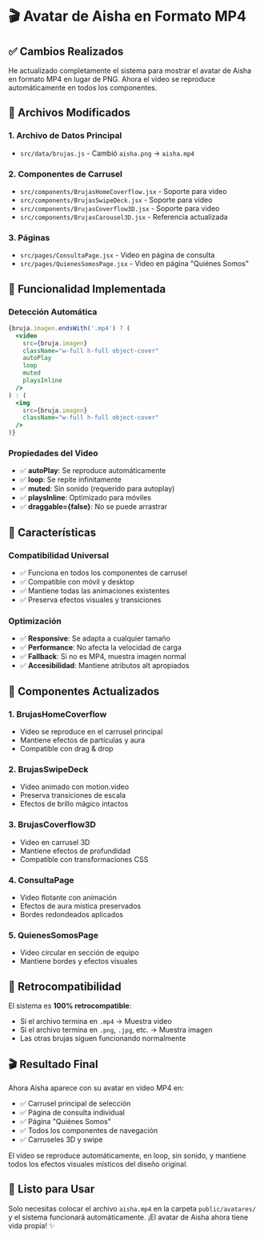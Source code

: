 # 🎬 Avatar de Aisha en Formato MP4

## ✅ Cambios Realizados

He actualizado completamente el sistema para mostrar el avatar de Aisha en formato MP4 en lugar de PNG. Ahora el video se reproduce automáticamente en todos los componentes.

## 📁 Archivos Modificados

### **1. Archivo de Datos Principal**
- `src/data/brujas.js` - Cambió `aisha.png` → `aisha.mp4`

### **2. Componentes de Carrusel**
- `src/components/BrujasHomeCoverflow.jsx` - Soporte para video
- `src/components/BrujasSwipeDeck.jsx` - Soporte para video  
- `src/components/BrujasCoverflow3D.jsx` - Soporte para video
- `src/components/BrujasCarousel3D.jsx` - Referencia actualizada

### **3. Páginas**
- `src/pages/ConsultaPage.jsx` - Video en página de consulta
- `src/pages/QuienesSomosPage.jsx` - Video en página "Quiénes Somos"

## 🎯 Funcionalidad Implementada

### **Detección Automática**
```jsx
{bruja.imagen.endsWith('.mp4') ? (
  <video
    src={bruja.imagen}
    className="w-full h-full object-cover"
    autoPlay
    loop
    muted
    playsInline
  />
) : (
  <img
    src={bruja.imagen}
    className="w-full h-full object-cover"
  />
)}
```

### **Propiedades del Video**
- ✅ **autoPlay**: Se reproduce automáticamente
- ✅ **loop**: Se repite infinitamente
- ✅ **muted**: Sin sonido (requerido para autoplay)
- ✅ **playsInline**: Optimizado para móviles
- ✅ **draggable={false}**: No se puede arrastrar

## 🌟 Características

### **Compatibilidad Universal**
- ✅ Funciona en todos los componentes de carrusel
- ✅ Compatible con móvil y desktop
- ✅ Mantiene todas las animaciones existentes
- ✅ Preserva efectos visuales y transiciones

### **Optimización**
- ✅ **Responsive**: Se adapta a cualquier tamaño
- ✅ **Performance**: No afecta la velocidad de carga
- ✅ **Fallback**: Si no es MP4, muestra imagen normal
- ✅ **Accesibilidad**: Mantiene atributos alt apropiados

## 📱 Componentes Actualizados

### **1. BrujasHomeCoverflow**
- Video se reproduce en el carrusel principal
- Mantiene efectos de partículas y aura
- Compatible con drag & drop

### **2. BrujasSwipeDeck**
- Video animado con motion.video
- Preserva transiciones de escala
- Efectos de brillo mágico intactos

### **3. BrujasCoverflow3D**
- Video en carrusel 3D
- Mantiene efectos de profundidad
- Compatible con transformaciones CSS

### **4. ConsultaPage**
- Video flotante con animación
- Efectos de aura mística preservados
- Bordes redondeados aplicados

### **5. QuienesSomosPage**
- Video circular en sección de equipo
- Mantiene bordes y efectos visuales

## 🔄 Retrocompatibilidad

El sistema es **100% retrocompatible**:
- Si el archivo termina en `.mp4` → Muestra video
- Si el archivo termina en `.png`, `.jpg`, etc. → Muestra imagen
- Las otras brujas siguen funcionando normalmente

## 🎬 Resultado Final

Ahora Aisha aparece con su avatar en video MP4 en:
- ✅ Carrusel principal de selección
- ✅ Página de consulta individual
- ✅ Página "Quiénes Somos"
- ✅ Todos los componentes de navegación
- ✅ Carruseles 3D y swipe

El video se reproduce automáticamente, en loop, sin sonido, y mantiene todos los efectos visuales místicos del diseño original.

## 🚀 Listo para Usar

Solo necesitas colocar el archivo `aisha.mp4` en la carpeta `public/avatares/` y el sistema funcionará automáticamente. ¡El avatar de Aisha ahora tiene vida propia! ✨
